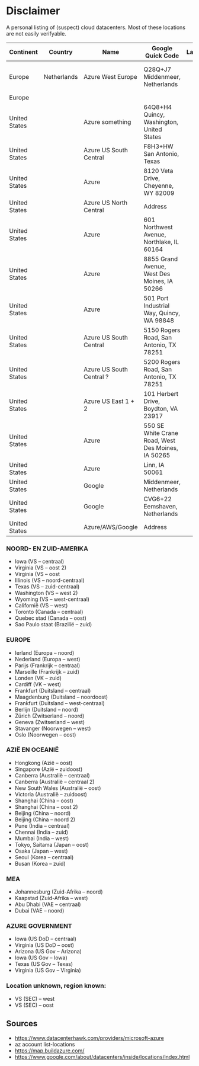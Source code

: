 # Disclaimer
A personal listing of (suspect) cloud datacenters. Most of these locations are not easily verifyable.

| Continent | Country | Name | Google Quick Code | Latitude | Longitude | Remarks |
|-----------|---------|------|-------------------|----------|-----------|---------|
| Europe | Netherlands | Azure West Europe | Q28Q+J7 Middenmeer, Netherlands |  |  | Construction of Microsoft Azure Datacenter West Europe: https://youtu.be/oegdguPP5Os |
| Europe |  |  |  |  |  | Leopardstown, Dublin, Ireland |
| United States |  | Azure something | 64Q8+H4 Quincy, Washington, United States |  |  |  |
| United States |  | Azure US South Central | F8H3+HW San Antonio, Texas |  |  |  |
| United States |  | Azure | 8120 Veta Drive, Cheyenne, WY 82009 |  |  |  |
| United States |  | Azure US North Central | Address |  |  |  |
| United States |  | Azure | 601 Northwest Avenue, Northlake, IL 60164 |  |  |  |
| United States |  | Azure | 8855 Grand Avenue, West Des Moines, IA 50266 |  |  |  |
| United States |  | Azure | 501 Port Industrial Way, Quincy, WA 98848 |  |  |  |
| United States |  | Azure US South Central | 5150 Rogers Road, San Antonio, TX 78251 |  |  |  |
| United States |  | Azure US South Central ? | 5200 Rogers Road, San Antonio, TX 78251 |  |  |  |
| United States |  | Azure US East 1 + 2 | 101 Herbert Drive, Boydton, VA 23917 |  |  |  |
| United States |  | Azure | 550 SE White Crane Road, West Des Moines, IA 50265 |  |  |  |
| United States |  | Azure | Linn, IA 50061 |  |  |  |
| United States |  | Google | Middenmeer, Netherlands |  |  |  |
| United States |  | Google | CVG6+22 Eemshaven, Netherlands |  |  | Greenbox Computing is a Google subsidiary |
| United States |  | Azure/AWS/Google | Address |  |  |  |


### NOORD- EN ZUID-AMERIKA
- Iowa (VS – centraal)
- Virginia (VS – oost 2)
- Virginia (VS – oost
- Illinois (VS – noord-centraal)
- Texas (VS – zuid-centraal)
- Washington (VS – west 2)
- Wyoming (VS – west-centraal)
- Californië (VS – west)
- Toronto (Canada – centraal)
- Quebec stad (Canada – oost)
- Sao Paulo staat (Brazilië – zuid)

### EUROPE
- Ierland (Europa – noord)
- Nederland (Europa – west)
- Parijs (Frankrijk – centraal)
- Marseille (Frankrijk – zuid)
- Londen (VK – zuid)
- Cardiff (VK – west)
- Frankfurt (Duitsland – centraal)
- Maagdenburg (Duitsland – noordoost)
- Frankfurt (Duitsland – west-centraal)
- Berlijn (Duitsland – noord)
- Zürich (Zwitserland – noord)
- Geneva (Zwitserland – west)
- Stavanger (Noorwegen – west)
- Oslo (Noorwegen – oost)

### AZIË EN OCEANIË
- Hongkong (Azië – oost)
- Singapore (Azië – zuidoost)
- Canberra (Australië – centraal)
- Canberra (Australië – centraal 2)
- New South Wales (Australië – oost)
- Victoria (Australië – zuidoost)
- Shanghai (China – oost)
- Shanghai (China – oost 2)
- Beijing (China – noord)
- Beijing (China – noord 2)
- Pune (India – centraal)
- Chennai (India – zuid)
- Mumbai (India – west)
- Tokyo, Saitama (Japan – oost)
- Osaka (Japan – west)
- Seoul (Korea – centraal)
- Busan (Korea – zuid)
 
### MEA
- Johannesburg (Zuid-Afrika – noord)
- Kaapstad (Zuid-Afrika – west)
- Abu Dhabi (VAE – centraal)
- Dubai (VAE – noord)

### AZURE GOVERNMENT
- Iowa (US DoD – centraal)
- Virginia (US DoD – oost)
- Arizona (US Gov – Arizona)
- Iowa (US Gov – Iowa)
- Texas (US Gov – Texas)
- Virginia (US Gov – Virginia)

### Location unknown, region known:
- VS (SEC) – west
- VS (SEC) – oost


## Sources
- https://www.datacenterhawk.com/providers/microsoft-azure
- az account list-locations
- https://map.buildazure.com/
- https://www.google.com/about/datacenters/inside/locations/index.html


